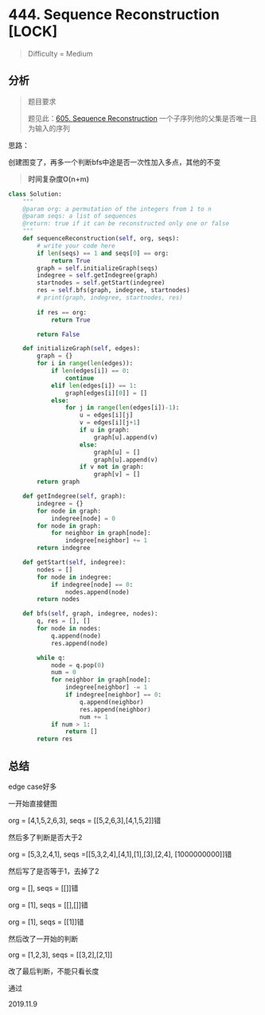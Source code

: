# 444. Sequence Reconstruction [LOCK]
> Difficulty = Medium

## 分析

> 题目要求
> 
> 题见此：[605. Sequence Reconstruction](https://www.lintcode.com/problem/sequence-reconstruction/description)
> 一个子序列他的父集是否唯一且为输入的序列

思路：

创建图变了，再多一个判断bfs中途是否一次性加入多点，其他的不变

> **时间复杂度O(n+m)**

```python
class Solution:
    """
    @param org: a permutation of the integers from 1 to n
    @param seqs: a list of sequences
    @return: true if it can be reconstructed only one or false
    """
    def sequenceReconstruction(self, org, seqs):
        # write your code here
        if len(seqs) == 1 and seqs[0] == org:
            return True
        graph = self.initializeGraph(seqs)
        indegree = self.getIndegree(graph)
        startnodes = self.getStart(indegree)
        res = self.bfs(graph, indegree, startnodes)
        # print(graph, indegree, startnodes, res)
        
        if res == org:
            return True

        return False

    def initializeGraph(self, edges):
        graph = {}
        for i in range(len(edges)):
            if len(edges[i]) == 0:
                continue
            elif len(edges[i]) == 1:
                graph[edges[i][0]] = [] 
            else:
                for j in range(len(edges[i])-1):
                    u = edges[i][j]
                    v = edges[i][j+1]
                    if u in graph:
                        graph[u].append(v)
                    else:
                        graph[u] = []
                        graph[u].append(v)
                    if v not in graph:
                        graph[v] = []                    
        return graph

    def getIndegree(self, graph):
        indegree = {}
        for node in graph:
            indegree[node] = 0
        for node in graph:
            for neighbor in graph[node]:
                indegree[neighbor] += 1
        return indegree

    def getStart(self, indegree):
        nodes = []
        for node in indegree:
            if indegree[node] == 0:
                nodes.append(node)
        return nodes

    def bfs(self, graph, indegree, nodes):
        q, res = [], []
        for node in nodes:
            q.append(node)
            res.append(node)

        while q:
            node = q.pop(0)
            num = 0
            for neighbor in graph[node]:
                indegree[neighbor] -= 1
                if indegree[neighbor] == 0:
                    q.append(neighbor)
                    res.append(neighbor)
                    num += 1
            if num > 1:
                return []
        return res
```

## 总结

edge case好多

一开始直接健图

org = [4,1,5,2,6,3], seqs = [[5,2,6,3],[4,1,5,2]]错

然后多了判断是否大于2

org = [5,3,2,4,1], seqs =[[5,3,2,4],[4,1],[1],[3],[2,4], [1000000000]]错

然后写了是否等于1，去掉了2

org = [], seqs = [[]]错

org = [1], seqs = [[],[]]错

org = [1], seqs = [[1]]错

然后改了一开始的判断

org = [1,2,3], seqs = [[3,2],[2,1]]

改了最后判断，不能只看长度

通过

2019.11.9